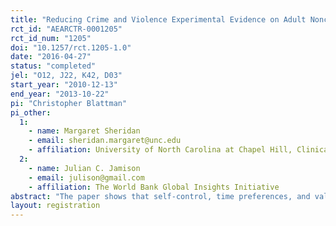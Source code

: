 ```yaml
---
title: "Reducing Crime and Violence Experimental Evidence on Adult Noncognitive Investments in Liberia"
rct_id: "AEARCTR-0001205"
rct_id_num: "1205"
doi: "10.1257/rct.1205-1.0"
date: "2016-04-27"
status: "completed"
jel: "O12, J22, K42, D03"
start_year: "2010-12-13"
end_year: "2013-10-22"
pi: "Christopher Blattman"
pi_other:
  1:
    - name: Margaret Sheridan
    - email: sheridan.margaret@unc.edu
    - affiliation: University of North Carolina at Chapel Hill, Clinical Psychology
  2:
    - name: Julian C. Jamison
    - email: julison@gmail.com
    - affiliation: The World Bank Global Insights Initiative
abstract: "The paper shows that self-control, time preferences, and values are malleable in adults, and that investments in these skills and preferences reduce crime and violence. The authors recruited criminally-engaged Liberian men and randomized half to eight weeks of group cognitive behavioral therapy, fostering self-regulation, patience, and noncriminal values. They also randomized $200 grants. Cash alone and therapy alone dramatically reduced crime and violence, but effects dissipated within a year. When cash followed therapy, however, crime and violence decreased by as much as 50 percent for at least a year. They hypothesize that cash reinforced therapy’s lessons by prolonging practice and self-investment."
layout: registration
---
```


